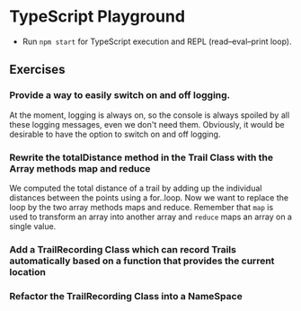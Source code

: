 # TypeScript Playground

* Run `npm start` for TypeScript execution and REPL (read–eval–print loop).

## Exercises

### Provide a way to easily switch on and off logging.

At the moment, logging is always on, so the console is always spoiled by all these logging messages, even we don't need them. Obviously, it would be desirable to have the option to switch on and off logging.

### Rewrite the totalDistance method in the Trail Class with the Array methods map and reduce

We computed the total distance of a trail by adding up the individual distances between the points using a for..loop. Now we want to replace the loop by the two array methods maps and reduce. Remember that `map` is used to transform an array into another array and `reduce` maps an array on a single value.
 
### Add a TrailRecording Class which can record Trails automatically based on a function that provides the current location

### Refactor the TrailRecording Class into a NameSpace